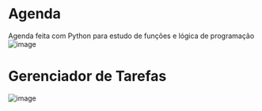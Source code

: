 # Agenda
 Agenda feita com Python para estudo de funções e lógica de programação  
![image](https://github.com/RenanBaffi/GerenciadorTarefas/assets/125895715/20156327-5f16-42e3-8178-4b02dba427a9)

# Gerenciador de Tarefas 
![image](https://github.com/RenanBaffi/GerenciadorTarefas/assets/125895715/41022a00-7754-409d-8f7f-b04aaba8917f)



